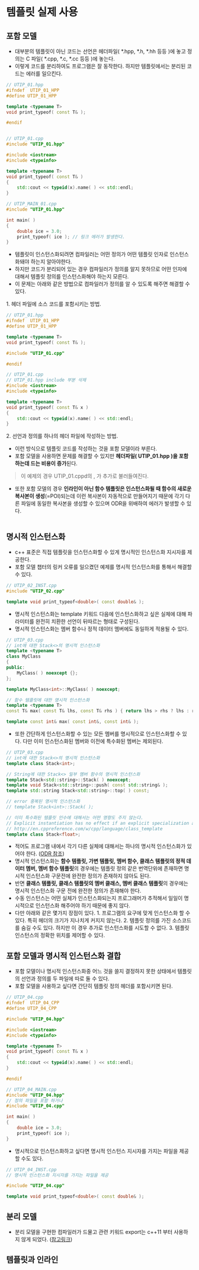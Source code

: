 # 템플릿 실제 사용
## 포함 모델
- 대부분의 템플릿이 아닌 코드는 선언은 헤더파일( *.hpp, *.h, *.hh 등등 )에 놓고 정의는 C 파일( *.cpp, *.c, *.cc 등등 )에 놓는다.
- 이렇게 코드를 분리하여도 프로그램은 잘 동작한다. 하지만 템플릿에서는 분리된 코드는 에러를 일으킨다.
```c++
// UTIP_01.hpp
#ifndef  UTIP_01_HPP
#define UTIP_01_HPP

template <typename T>
void print_typeof( const T& );

#endif


// UTIP_01.cpp
#include "UTIP_01.hpp"

#include <iostream>
#include <typeinfo>

template <typename T>
void print_typeof( const T& )
{
	std::cout << typeid(x).name( ) << std::endl;
}

// UTIP_MAIN_01.cpp
#include "UTIP_01.hpp"

int main( )
{
	double ice = 3.0;
	print_typeof( ice ); // 링크 에러가 발생한다.
}
```
- 템플릿이 인스턴스화되려면 컴파일러는 어떤 정의가 어떤 템플릿 인자로 인스턴스화돼야 하는지 알아야한다.
- 하지만 코드가 분리되어 있는 경우 컴파일러가 정의를 알지 못하므로 어떤 인자에 대해서 템플릿 정의를 인스턴스화해야 하는지 모른다.
- 이 문제는 아래와 같은 방법으로 컴파일러가 정의를 알 수 있도록 해주면 해결할 수 있다.

1\. 헤더 파일에 소스 코드를 포함시키는 방법.
```c++
// UTIP_01.hpp
#ifndef  UTIP_01_HPP
#define UTIP_01_HPP

template <typename T>
void print_typeof( const T& );

#include "UTIP_01.cpp"

#endif

// UTIP_01.cpp
// UTIP_01.hpp include 부분 삭제
#include <iostream>
#include <typeinfo>

template <typename T>
void print_typeof( const T& x )
{
	std::cout << typeid(x).name( ) << std::endl;
}
```

2\. 선언과 정의를 하나의 헤더 파일에 작성하는 방법.
- 이런 방식으로 템플릿 코드를 작성하는 것을 포함 모델이라 부른다.
- 포함 모델을 사용하면 문제를 해결할 수 있지만 **헤더파일( UTIP_01.hpp )을 포함하는데 드는 비용이 증가**된다.
> 이 예제의 경우 UTIP_01.cppd의 <iostream>, <typeinfo>가 추가로 불러들여진다.

- 또한 포함 모델의 경우 **인라인이 아닌 함수 템플릿은 인스턴스화될 때 함수의 새로운 복사본이 생성**(=POI)되는데 이런 복사본이 자동적으로 만들어지기 때문에 각기 다른 파일에 동일한 복사본을 생성할 수 있으며 ODR을 위배하여 에러가 발생할 수 있다.
```c++
```

## 명시적 인스턴스화
- c++ 표준은 직접 템플릿을 인스턴스화할 수 있게 명시적인 인스턴스화 지시자를 제공한다.
- 포함 모델 챕터의 링커 오류를 일으켰던 예제를 명시적 인스턴스화를 통해서 해결할 수 있다.
```c++
// UTIP_02_INST.cpp
#include "UTIP_02.cpp"

template void print_typeof<double>( const double& );
```
- 명시적 인스턴스화는 template 키워드 다음에 인스턴스화하고 싶은 실체에 대해 파라미터를 완전히 치환한 선언이 뒤따르는 형태로 구성된다.
- 명시적 인스턴스화는 멤버 함수나 정적 데이터 멤버에도 동일하게 적용될 수 있다.
```c++
// UTIP_03.cpp
// int에 대한 Stack<>의 명시적 인스턴스화
template <typename T>
class MyClass 
{
public:
	MyClass( ) noexcept {};
};

template MyClass<int>::MyClass( ) noexcept;

// 함수 템플릿에 대한 명시적 인스턴스화
template <typename T>
const T& max( const T& lhs, const T& rhs ) { return lhs > rhs ? lhs : rhs; }

template const int& max( const int&, const int& );
```
- 또한 간단하게 인스턴스화할 수 있는 모든 멤버를 명시적으로 인스턴스화할 수 있다. 다만 이미 인스턴스화된 멤버와 이전에 특수화된 멤버는 제외된다.
```c++
// UTIP_03.cpp
// int에 대한 Stack<>의 명시적 인스턴스화
template class Stack<int>;

// String에 대한 Stack<> 일부 멤버 함수의 명시적 인스턴스화
template Stack<std::string>::Stack( ) noexcept;
template void Stack<std::string>::push( const std::string& );
template std::string Stack<std::string>::top( ) const;

// error 중복된 명시적 인스턴스화
// template Stack<int>::Stack( );

// 이미 특수화된 템플릿 인수에 대해서는 어떤 영향도 주지 않는다.
// Explicit instantiation has no effect if an explicit specialization appeared before for the same set of template arguments.
// http://en.cppreference.com/w/cpp/language/class_template
template class Stack<float>;
```
- 적어도 프로그램 내에서 각기 다른 실체에 대해서는 하나의 명시적 인스턴스화가 있어야 한다. ([ODR 참조](https://github.com/xtozero/Study/blob/master/C%2B%2BTemplates/03_One%20Definition%20Rule.md))
- 명시적 인스턴스화는 **함수 템플릿, 가변 템플릿, 멤버 함수, 클래스 템플릿의 정적 데이터 멤버, 멤버 함수 템플릿**의 경우에는 템플릿 정의 같은 번역단위에 존재하면 명시적 인스턴스화 구문전에 완전한 정의가 존재하지 않아도 된다.
- 반면 **클래스 템플릿, 클래스 템플릿의 멤버 클래스, 멤버 클래스 템플릿**의 경우에는 명시적 인스턴스화 구문 전에 완전한 정의가 존재해야 한다.
- 수동 인스턴스는 어떤 실체가 인스턴스화되는지 프로그래머가 추적해서 일일이 명시적으로 인스턴스화 해주어야 하기 때문에 좋지 않다.
- 다만 아래와 같은 몇가지 장점이 있다.
1\. 프로그램의 요구에 맞게 인스턴스화 할 수 있다. 특히 헤더의 크기가 지나치게 커지지 않는다.
2\. 템플릿 정의를 가진 소스코드를 숨길 수도 있다. 하지만 이 경우 추가로 인스턴스화를 시도할 수 없다.
3\. 템플릿 인스턴스의 정확한 위치를 제어할 수 있다.

## 포함 모델과 명시적 인스턴스화 결합
- 포함 모델이나 명시적 인스턴스화중 어느 것을 쓸지 결정하지 못한 상태에서 템플릿의 선언과 정의를 두 파일에 따로 둘 수 있다.
- 포함 모델을 사용하고 싶다면 간단히 템플릿 정의 헤더를 포함시키면 된다.
```c++
// UTIP_04.cpp
#ifndef  UTIP_04_CPP
#define UTIP_04_CPP

#include "UTIP_04.hpp"

#include <iostream>
#include <typeinfo>

template <typename T>
void print_typeof( const T& x )
{
	std::cout << typeid(x).name( ) << std::endl;
}

#endif

// UTIP_04_MAIN.cpp
#include "UTIP_04.hpp"
// 정의 파일을 포함 하거나
#include "UTIP_04.cpp"

int main( )
{
	double ice = 3.0;
	print_typeof( ice );
}
```
- 명시적으로 인스턴스화하고 싶다면 명시적 인스턴스 지시자를 가지는 파일을 제공할 수도 있다.
```c++
// UTIP_04_INST.cpp
// 명시적 인스턴스화 지시자를 가지는 파일을 제공

#include "UTIP_04.cpp"

template void print_typeof<double>( const double& );
```

## 분리 모델
- 분리 모델을 구현한 컴파일러가 드물고 관련 키워드 export는 c++11 부터 사용하지 않게 되었다. ([참고링크](http://en.cppreference.com/w/cpp/keyword/export))

## 템플릿과 인라인
